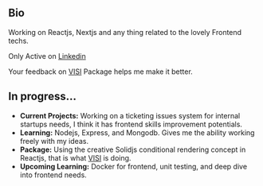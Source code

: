 ## Bio
Working on Reactjs, Nextjs and any thing related to the lovely Frontend techs.

Only Active on [Linkedin](https://linkedin.com/in/sfwnisme)

Your feedback on [VISI](https://github.com/sfwnisme/visi) Package helps me make it better.

## In progress...

- **Current Projects:** Working on a ticketing issues system for internal startups needs, I think it has frontend skills improvement potentials.
- **Learning:** Nodejs, Express, and Mongodb. Gives me the ability working freely with my ideas. 
- **Package:** Using the creative Solidjs conditional rendering concept in Reactjs, that is what [VISI](https://github.com/sfwnisme/visi) is doing.
- **Upcoming Learning:** Docker for frontend, unit testing, and deep dive into frontend needs.

